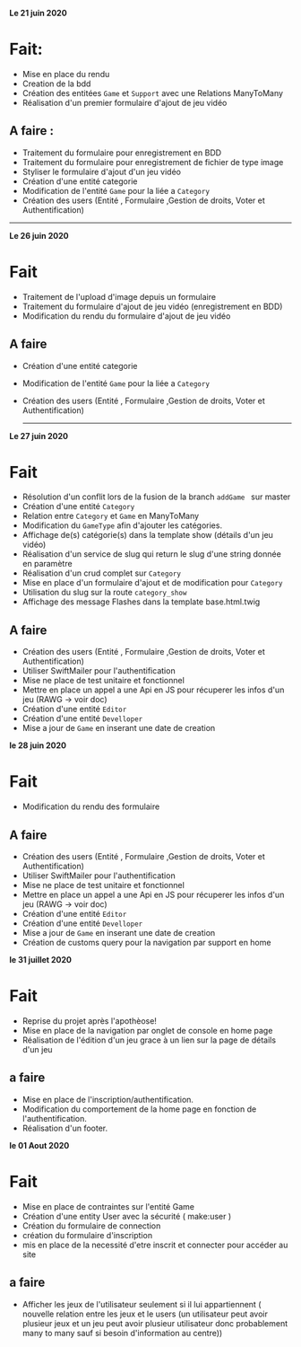 __Le 21 juin 2020__

# Fait: #

- Mise en place du rendu
- Creation de la bdd
- Création des entitées ```Game``` et ```Support``` avec une Relations ManyToMany
- Réalisation d'un premier formulaire d'ajout de jeu vidéo


## A faire : ##

- Traitement du formulaire pour enregistrement en BDD
- Traitement du formulaire pour enregistrement de fichier de type image
- Styliser le formulaire d'ajout d'un jeu vidéo 
- Création d'une entité categorie 
- Modification de l'entité ```Game``` pour la liée a ```Category```
- Création des users (Entité , Formulaire ,Gestion de droits, Voter et Authentification)

------------------------------------------------------------------------
__Le 26 juin 2020__

# Fait #
 - Traitement de l'upload d'image depuis un formulaire
 - Traitement du formulaire d'ajout de jeu vidéo (enregistrement en BDD)
 - Modification du rendu du formulaire d'ajout de jeu vidéo
  

## A faire ##

- Création d'une entité categorie 
- Modification de l'entité ```Game``` pour la liée a ```Category```
- Création des users (Entité , Formulaire ,Gestion de droits, Voter et Authentification)
  
  -------------------------------------------------------------------------------

__Le 27 juin 2020__

# Fait #
- Résolution d'un conflit lors de la fusion de la branch ```addGame ``` sur master
- Création d'une entité ```Category``` 
- Relation entre ```Category``` et  ```Game``` en ManyToMany
- Modification du ```GameType``` afin d'ajouter les catégories. 
- Affichage de(s) catégorie(s) dans la template show (détails d'un jeu vidéo)
- Réalisation d'un service de slug qui return le slug d'une string donnée en paramètre
- Réalisation d'un crud complet sur ```Category``` 
- Mise en place d'un formulaire d'ajout et de modification pour ```Category``` 
- Utilisation du slug sur la route ```category_show``` 
- Affichage des message Flashes dans la template base.html.twig


## A faire ##

- Création des users (Entité , Formulaire ,Gestion de droits, Voter et Authentification)
- Utiliser SwiftMailer pour l'authentification
- Mise ne place de test unitaire et fonctionnel
- Mettre en place un appel a une Api en JS pour récuperer les infos d'un jeu (RAWG -> voir doc)
- Création d'une entité ```Editor ```  
- Création d'une entité ```Develloper ```  
- Mise a jour de ```Game``` en inserant une date de creation


__le 28 juin 2020__

# Fait #

- Modification du rendu des formulaire


## A faire ##

  - Création des users (Entité , Formulaire ,Gestion de droits, Voter et Authentification)
- Utiliser SwiftMailer pour l'authentification
- Mise ne place de test unitaire et fonctionnel
- Mettre en place un appel a une Api en JS pour récuperer les infos d'un jeu (RAWG -> voir doc)
- Création d'une entité ```Editor ```  
- Création d'une entité ```Develloper ```  
- Mise a jour de ```Game``` en inserant une date de creation
- Création de customs query pour la navigation par support en home
  
  
 __le 31 juillet 2020__

# Fait #

- Reprise du projet après l'apothèose!
- Mise en place de la navigation par onglet de console en home page
- Réalisation de l'édition d'un jeu grace à un lien sur la page de détails d'un jeu

## a faire ##

 
- Mise en place de l'inscription/authentification.
- Modification du comportement de la home page en fonction de l'authentification.
- Réalisation d'un footer.

 __le 01 Aout 2020__  

# Fait #

- Mise en place de contraintes sur l'entité Game
- Création d'une entity User avec la sécurité ( make:user )
- Création du formulaire de connection 
- création du formulaire d'inscription
- mis en place de la necessité d'etre inscrit et connecter pour accéder au site

## a faire ##
- Afficher les jeux de l'utilisateur seulement si il lui appartiennent  ( nouvelle relation entre les jeux et le users (un utilisateur peut avoir plusieur jeux et un jeu peut avoir plusieur utilisateur donc probablement many to many sauf si besoin d'information au centre))